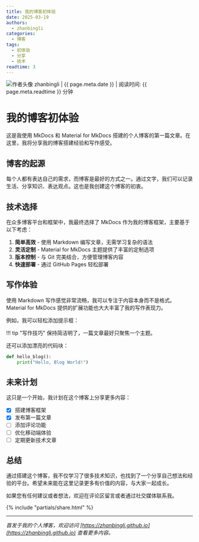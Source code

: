 ```yaml
---
title: 我的博客初体验
date: 2025-03-19
authors:
  - zhanbingli
categories:
  - 博客
tags:
  - 初体验
  - 分享
  - 技术
readtime: 3
---
```


<!-- 文章头部元信息显示 -->
<div class="article-meta">
  <img class="author-avatar" src="https://github.com/zhanbingli.png" alt="作者头像">
  <span class="author-name">zhanbingli</span>
  <span class="meta-divider">|</span>
  <span class="publish-date">{{ page.meta.date }}</span>
  <span class="meta-divider">|</span>
  <span class="read-time">阅读时间: {{ page.meta.readtime }} 分钟</span>
</div>

# 我的博客初体验

<!-- 摘要 -->

这是我使用 MkDocs 和 Material for MkDocs 搭建的个人博客的第一篇文章。在这里，我将分享我的博客搭建经验和写作感受。

<!-- more -->

## 博客的起源

每个人都有表达自己的需求，而博客是最好的方式之一。通过文字，我们可以记录生活、分享知识、表达观点。这也是我创建这个博客的初衷。

## 技术选择

在众多博客平台和框架中，我最终选择了 MkDocs 作为我的博客框架，主要基于以下考虑：

1. **简单高效** - 使用 Markdown 编写文章，无需学习复杂的语法
2. **灵活定制** - Material for MkDocs 主题提供了丰富的定制选项
3. **版本控制** - 与 Git 完美结合，方便管理博客内容
4. **快速部署** - 通过 GitHub Pages 轻松部署

## 写作体验

使用 Markdown 写作感觉非常流畅，我可以专注于内容本身而不是格式。Material for MkDocs 提供的扩展功能也大大丰富了我的写作表现力。

例如，我可以轻松添加提示框：

!!! tip "写作技巧"
    保持简洁明了，一篇文章最好只聚焦一个主题。

还可以添加漂亮的代码块：

```python
def hello_blog():
    print("Hello, Blog World!")
```

## 未来计划

这只是一个开始，我计划在这个博客上分享更多内容：

- [x] 搭建博客框架
- [x] 发布第一篇文章
- [ ] 添加评论功能
- [ ] 优化移动端体验
- [ ] 定期更新技术文章

## 总结

通过搭建这个博客，我不仅学习了很多技术知识，也找到了一个分享自己想法和经验的平台。希望未来能在这里记录更多有价值的内容，与大家一起成长。

如果您有任何建议或者想法，欢迎在评论区留言或者通过社交媒体联系我。

<!-- 在文章底部引入社交分享按钮 -->
{% include "partials/share.html" %}

---

*首发于我的个人博客，欢迎访问 [https://zhanbingli.github.io](https://zhanbingli.github.io) 查看更多内容。*
